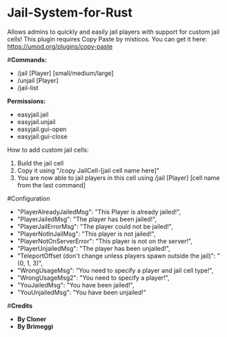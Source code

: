 # **Jail-System-for-Rust**
Allows admins to quickly and easily jail players with support for custom jail cells!
This plugin requires Copy Paste by misticos. You can get it here: https://umod.org/plugins/copy-paste

#**Commands:**
* /jail [Player] [small/medium/large]
* /unjail [Player]
* /jail-list

**Permissions:**
* easyjail.jail
* easyjail.unjail
* easyjail.gui-open
* easyjail.gui-close

How to add custom jail cells:
1. Build the jail cell
2. Copy it using "/copy JailCell-[jail cell name here]"
3. You are now able to jail players in this cell using /jail [Player] [cell name from the last command]

#Configuration
*   "PlayerAlreadyJailedMsg": "This Player is already jailed!",
*   "PlayerJailedMsg": "The player has been jailed!",
*   "PlayerJailErrorMsg": "The player could not be jailed!",
*   "PlayerNotInJailMsg": "This player is not jailed!",
*   "PlayerNotOnServerError": "This player is not on the server!",
*   "PlayerUnjailedMsg": "The player has been unjailed!",
*   "TeleportOffset (don't change unless players spawn outside the jail)": "(0, 1, 3)",
*   "WrongUsageMsg": "You need to specify a player and jail cell type!",
*   "WrongUsageMsg2": "You need to specify a player!",
*   "YouJailedMsg": "You have been jailed!",
*   "YouUnjailedMsg": "You have been unjailed!"

#**Credits**
*   **By Cloner**
*   **By Brimeggi**

